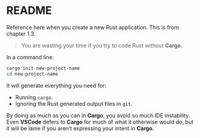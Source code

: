 # README

Reference here when you create a new Rust application.  This is from chapter 1.3.

> You are wasting your time if you try to code Rust without **Cargo**.

In a command line:

```bash
cargo init new-project-name
cd new-project-name
```

It will generate everything you need for:

* Running `cargo`.
* Ignoring the Rust generated output files in `git`.

By doing as much as you can in **Cargo**, you avoid so much IDE instability.  Even **VSCode** defers to **Cargo** for much of what it otherwise would do, but it will be lame if you aren't expressing your intent in **Cargo**.
